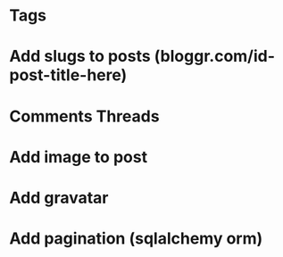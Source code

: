 # Tags

# Add slugs to posts (bloggr.com/id-post-title-here)

# Comments Threads

# Add image to post

# Add gravatar

# Add pagination (sqlalchemy orm)
